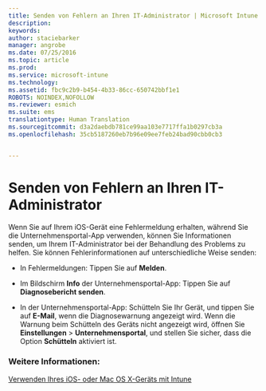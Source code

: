 ```yaml
---
title: Senden von Fehlern an Ihren IT-Administrator | Microsoft Intune
description: 
keywords: 
author: staciebarker
manager: angrobe
ms.date: 07/25/2016
ms.topic: article
ms.prod: 
ms.service: microsoft-intune
ms.technology: 
ms.assetid: fbc9c2b9-b454-4b33-86cc-650742bbf1e1
ROBOTS: NOINDEX,NOFOLLOW
ms.reviewer: esmich
ms.suite: ems
translationtype: Human Translation
ms.sourcegitcommit: d3a2daebdb781ce99aa103e7717ffa1b0297cb3a
ms.openlocfilehash: 35cb5187260eb7b96e09ee7feb24bad90cbb0cb3


---
```



# Senden von Fehlern an Ihren IT-Administrator

Wenn Sie auf Ihrem iOS-Gerät eine Fehlermeldung erhalten, während Sie die Unternehmensportal-App verwenden, können Sie Informationen senden, um Ihrem IT-Administrator bei der Behandlung des Problems zu helfen. Sie können Fehlerinformationen auf unterschiedliche Weise senden:

-   In Fehlermeldungen: Tippen Sie auf **Melden**.

-   Im Bildschirm **Info** der Unternehmensportal-App: Tippen Sie auf **Diagnosebericht senden**.

-   In der Unternehmensportal-App: Schütteln Sie Ihr Gerät, und tippen Sie auf **E-Mail**, wenn die Diagnosewarnung angezeigt wird. Wenn die Warnung beim Schütteln des Geräts nicht angezeigt wird, öffnen Sie **Einstellungen** &gt; **Unternehmensportal**, und stellen Sie sicher, dass die Option **Schütteln** aktiviert ist.

### Weitere Informationen:
[Verwenden Ihres iOS- oder Mac OS X-Geräts mit Intune](using-your-ios-or-mac-os-x-device-with-intune.md)



<!--HONumber=Aug16_HO4-->


